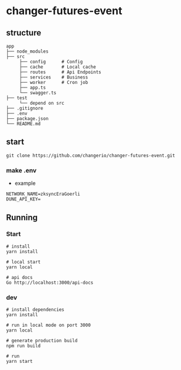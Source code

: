 # changer-futures-event

## structure

```
app
├── node_modules
├── src
     ├── config      # Config
     ├── cache       # Local cache
     ├── routes      # Api Endpoints
     ├── services    # Business
     ├── worker      # Cron job
     ├── app.ts
     └── swagger.ts
├── test
     └── depend on src
├── .gitignore
├── .env
├── package.json
└── README.md

```

## start

```
git clone https://github.com/changerio/changer-futures-event.git
```

### make .env

- example

```
NETWORK_NAME=zksyncEraGoerli
DUNE_API_KEY=
```

## Running

### Start

```
# install
yarn install

# local start
yarn local

# api docs
Go http://localhost:3000/api-docs
```

### dev

```
# install dependencies
yarn install

# run in local mode on port 3000
yarn local

# generate production build
npm run build

# run
yarn start
```
